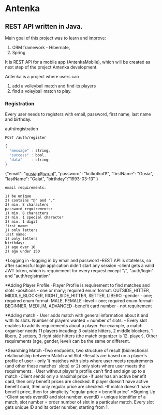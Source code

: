 # Antenka
## REST API written in Java. 

Main goal of this project was to learn and improve:
1) ORM framework - Hibernate,
2) Spring.

It is REST API for a mobile app (AntenkaMobile), which will be created as next step of the project Antenka development.

Antenka is a project where users can 
1) add a volleyball match and find its players
2) find a voleyball match to play.


### Registration
Every user needs to registers with email, password, first name, last name and birthday.

auth/registration

```http
POST /auth/register
```

```javascript
{
  "message" : string,
  "success" : bool,
  "data"    : string
}
```
{"email": "gosiag@wp.pl",
"password": "kotkotkot1!",
"firstName": "Gosia",
"lastName": "Galat",
"birthday":"1993-03-13"
}


	email requirements:

	1) be unique
	2) contains "@" and "."
	3) min. 8 characters
	password requirements:
	1) min. 8 characters
	2) min. 1 special character
	3) min. 1 digit
	first name:
	1) only letters
	last name:
	1) only letters
	birthday:
	1) age over 16
	2) age under 150

*Logging in
	-logging in by email and password
	-REST API is stateless, so after sucessful login application didn't start any session
	-client gets a valid JWT token, which is requirement for every request except "/", "auth/login" and "auth/registration"

*Adding Player Profile
	-Player Profile is requirement to find matches and slots
	-positions - one or many; required enum format: OUTSIDE_HITTER, MIDDLE_BLOCKER, RIGHT_SIDE_HITTER, SETTER, LIBERO
	-gender - one; required enum format: MALE, FEMALE
	-level - one; required enum format: BEGINNER, MEDIUM, ADVANCED
	-benefit card number - not requirement

*Adding match
	- User adds match with general information about it and with its slots. Number of players wanted = number of slots.
	- Every slot enables to add its requirements about a player. For example, a match organiser needs 11 players incuding:
	  3 outside hitters, 2 middle blockers, 1 libero, 2 setters, 3 right side hitters (the match organizer is 12. player).
	Other requirements (age, gender, level) can be the same or different.


*Searching Match
	-Two endpoints, two structure of result (bidirectional relationalship between Match and Slot
	-Results are based on a player's profile of user - only 
			1) matches with slots where user meets requirements (and other these matches' slots)
			or 
			2) only slots where user meets the requirements.
	-User without player's profile can't find and sign up to a match
	-Client sends only a maximal price
	-If user has an active benefit card, then only benefit prices are checked. If player doesn't have active benefit card, then only
	regular price are checked.
	-If match doesn't have benefit price, then for simplicity "regular price = benefit price" 
*Signing Up
	-Client sends eventID and slot number. eventID = unique identifier of a match, slot number = order number of slot in a particular
	match. Every slot gets unique ID and its order number, starting from 1. 
